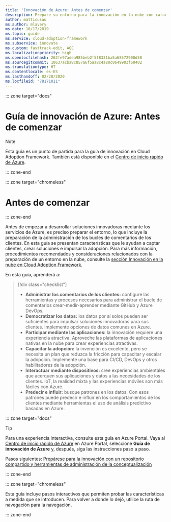 ```yaml
---
title: 'Innovación de Azure: Antes de comenzar'
description: Prepare su entorno para la innovación en la nube con características de Azure que le ayudarán a atraer a los clientes, a crear soluciones y a impulsar la adopción.
author: matticusau
ms.author: mlavery
ms.date: 10/17/2019
ms.topic: guide
ms.service: cloud-adoption-framework
ms.subservice: innovate
ms.custom: fasttrack-edit, AQC
ms.localizationpriority: high
ms.openlocfilehash: 262fe97adea985beb2f5f8331ba5a68572900d58
ms.sourcegitcommit: 10637acba8c857a6f5aa8c4a80c0649903f60402
ms.translationtype: HT
ms.contentlocale: es-ES
ms.lasthandoff: 02/28/2020
ms.locfileid: "78171011"
---
```

::: zone target="docs"

# <a name="azure-innovation-guide-before-you-start"></a>Guía de innovación de Azure: Antes de comenzar

> [!NOTE]
> Esta guía es un punto de partida para la guía de innovación en Cloud Adoption Framework. También está disponible en el [Centro de inicio rápido de Azure](https://portal.azure.com/?feature.quickstart=true#blade/Microsoft_Azure_Resources/QuickstartCenterBlade).

::: zone-end

::: zone target="chromeless"

# <a name="before-you-start"></a>Antes de comenzar

::: zone-end

Antes de empezar a desarrollar soluciones innovadoras mediante los servicios de Azure, es preciso preparar el entorno, lo que incluye la preparación de la administración de los bucles de comentarios de los clientes. En esta guía se presentan características que le ayudan a captar clientes, crear soluciones e impulsar la adopción. Para más información, procedimientos recomendados y consideraciones relacionados con la preparación de un entorno en la nube, consulte la [sección Innovación en la nube en Cloud Adoption Framework](../index.md).

En esta guía, aprenderá a:

> [!div class="checklist"]
>
> - **Administrar los comentarios de los clientes:** configure las herramientas y procesos necesarios para administrar el bucle de comentarios crear-medir-aprender mediante GitHub y Azure DevOps.
> - **Democratizar los datos:** los datos por sí solos pueden ser suficientes para impulsar soluciones innovadoras para sus clientes. Implemente opciones de datos comunes en Azure.
> - **Participar mediante las aplicaciones:** la innovación requiere una experiencia atractiva. Aproveche las plataformas de aplicaciones nativas en la nube para crear experiencias atractivas.
> - **Capacitar la adopción:** la invención es excelente, pero se necesita un plan que reduzca la fricción para capacitar y escalar la adopción. Implemente una base para CI/CD, DevOps y otros habilitadores de la adopción.
> - **Interactuar mediante dispositivos:** cree experiencias ambientales que acerquen sus aplicaciones y datos a las necesidades de los clientes. IoT, la realidad mixta y las experiencias móviles son más fáciles con Azure.
> - **Predecir e influir:** busque patrones en los datos. Con esos patrones puede predecir e influir en los comportamientos de los clientes mediante herramientas el uso de análisis predictivo basadas en Azure.

::: zone target="docs"

> [!TIP]
> Para una experiencia interactiva, consulte esta guía en Azure Portal. Vaya al [Centro de inicio rápido de Azure](https://portal.azure.com/?feature.quickstart=true#blade/Microsoft_Azure_Resources/QuickstartCenterBlade) en Azure Portal, seleccione **Guía de innovación de Azure** y, después, siga las instrucciones paso a paso.

Pasos siguientes: [Prepárese para la innovación con un repositorio compartido y herramientas de administración de la conceptualización](./adoption.md)

::: zone-end

::: zone target="chromeless"

Esta guía incluye pasos interactivos que permiten probar las características a medida que se introducen. Para volver a donde lo dejó, utilice la ruta de navegación para la navegación.

::: zone-end
